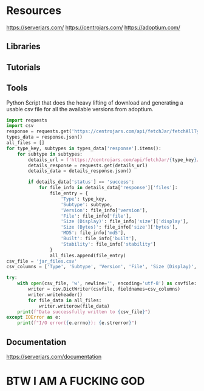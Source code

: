 # Resources
https://serverjars.com/
https://centrojars.com/
https://adoptium.com/

## Libraries



## Tutorials



## Tools
Python Script that does the heavy lifting of download and generating a   
usable csv file for all the available versions from adoptium.

```python
import requests
import csv
response = requests.get('https://centrojars.com/api/fetchJar/fetchAllTypes.php')
types_data = response.json()
all_files = []
for type_key, subtypes in types_data['response'].items():
    for subtype in subtypes:
        details_url = f'https://centrojars.com/api/fetchJar/{type_key}/{subtype}/fetchAllDetails.php'
        details_response = requests.get(details_url)
        details_data = details_response.json()

        if details_data['status'] == 'success':
            for file_info in details_data['response']['files']:
                file_entry = {
                    'Type': type_key,
                    'Subtype': subtype,
                    'Version': file_info['version'],
                    'File': file_info['file'],
                    'Size (Display)': file_info['size']['display'],
                    'Size (Bytes)': file_info['size']['bytes'],
                    'MD5': file_info['md5'],
                    'Built': file_info['built'],
                    'Stability': file_info['stability']
                }
                all_files.append(file_entry)
csv_file = 'jar_files.csv'
csv_columns = ['Type', 'Subtype', 'Version', 'File', 'Size (Display)', 'Size (Bytes)', 'MD5', 'Built', 'Stability']

try:
    with open(csv_file, 'w', newline='', encoding='utf-8') as csvfile:
        writer = csv.DictWriter(csvfile, fieldnames=csv_columns)
        writer.writeheader()
        for file_data in all_files:
            writer.writerow(file_data)
    print(f"Data successfully written to {csv_file}")
except IOError as e:
    print(f"I/O error({e.errno}): {e.strerror}")
```

## Documentation
https://serverjars.com/documentation

# BTW I AM A FUCKING GOD
